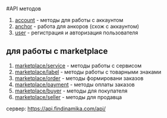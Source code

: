 
#API методов

1. [account](/doc/stellar/account.md)  -  методы для работы с аккаунтом
1. [anchor](/doc/stellar/anchor.md)  - работа для анкоров (схож с аккаунтом)
1. [user](/doc/profile/user.md) -  регистрация и авторизация пользователя


## для работы с marketplace
1. [marketplace/service](/doc/marketplace/service.md) - методы работы с сервисом
1. [marketplace/label](/doc/marketplace/label.md) - методы работы с товарными знаками
1. [marketplace/order](/doc/marketplace/order.md) - методы формировани заказов
1. [marketplace/payment](/doc/marketplace/payment.md) - методы оплаты заказов
1. [marketplace/buyer](/doc/marketplace/buyer.md) - методы для покупателя
1. [marketplace/seller](/doc/marketplace/seller.md) - методы для продавца


сервер:  https://api.findinamika.com/api/